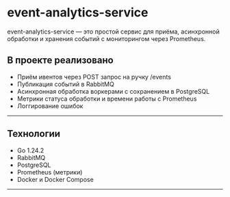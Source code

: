 # event-analytics-service

event-analytics-service — это простой сервис для приёма, асинхронной обработки и хранения событий
с мониторингом через Prometheus.

## В проекте реализовано
- Приём ивентов через POST запрос на ручку /events
- Публикация событий в RabbitMQ
- Асинхронная обработка воркерами с сохранением в PostgreSQL
- Метрики статуса обработки и времени работы с Prometheus
- Логгирование ошибок

---

## Технологии

- Go 1.24.2
- RabbitMQ
- PostgreSQL
- Prometheus (метрики)
- Docker и Docker Compose
---